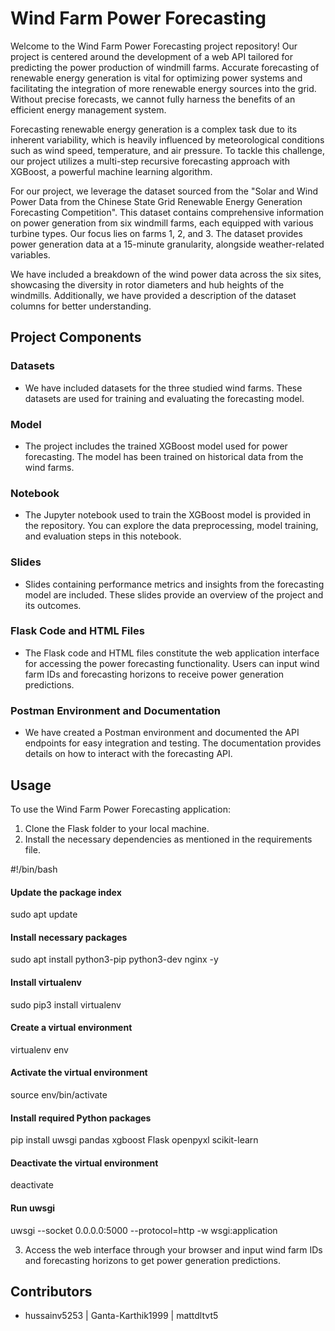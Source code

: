 # Wind Farm Power Forecasting

Welcome to the Wind Farm Power Forecasting project repository! Our project is centered around the development of a web API tailored for predicting the power production of windmill farms. Accurate forecasting of renewable energy generation is vital for optimizing power systems and facilitating the integration of more renewable energy sources into the grid. Without precise forecasts, we cannot fully harness the benefits of an efficient energy management system.

Forecasting renewable energy generation is a complex task due to its inherent variability, which is heavily influenced by meteorological conditions such as wind speed, temperature, and air pressure. To tackle this challenge, our project utilizes a multi-step recursive forecasting approach with XGBoost, a powerful machine learning algorithm.


For our project, we leverage the dataset sourced from the "Solar and Wind Power Data from the Chinese State Grid Renewable Energy Generation Forecasting Competition". This dataset contains comprehensive information on power generation from six windmill farms, each equipped with various turbine types. Our focus lies on farms 1, 2, and 3. The dataset provides power generation data at a 15-minute granularity, alongside weather-related variables. 

We have included a breakdown of the wind power data across the six sites, showcasing the diversity in rotor diameters and hub heights of the windmills. Additionally, we have provided a description of the dataset columns for better understanding.

## Project Components

### Datasets
- We have included datasets for the three studied wind farms. These datasets are used for training and evaluating the forecasting model.

### Model
- The project includes the trained XGBoost model used for power forecasting. The model has been trained on historical data from the wind farms.

### Notebook
- The Jupyter notebook used to train the XGBoost model is provided in the repository. You can explore the data preprocessing, model training, and evaluation steps in this notebook.

### Slides
- Slides containing performance metrics and insights from the forecasting model are included. These slides provide an overview of the project and its outcomes.

### Flask Code and HTML Files
- The Flask code and HTML files constitute the web application interface for accessing the power forecasting functionality. Users can input wind farm IDs and forecasting horizons to receive power generation predictions.

### Postman Environment and Documentation
- We have created a Postman environment and documented the API endpoints for easy integration and testing. The documentation provides details on how to interact with the forecasting API.

## Usage
To use the Wind Farm Power Forecasting application:
1. Clone the Flask folder to your local machine.
2. Install the necessary dependencies as mentioned in the requirements file.

#!/bin/bash
 
#### Update the package index
sudo apt update
 
#### Install necessary packages
sudo apt install python3-pip python3-dev nginx -y
 
#### Install virtualenv
sudo pip3 install virtualenv
 
#### Create a virtual environment
virtualenv env
 
#### Activate the virtual environment
source env/bin/activate
 
#### Install required Python packages
pip install uwsgi pandas xgboost Flask openpyxl scikit-learn
 
#### Deactivate the virtual environment
deactivate
 
#### Run uwsgi
uwsgi --socket 0.0.0.0:5000 --protocol=http -w wsgi:application

3. Access the web interface through your browser and input wind farm IDs and forecasting horizons to get power generation predictions.

## Contributors
- hussainv5253 | Ganta-Karthik1999 | mattdltvt5
